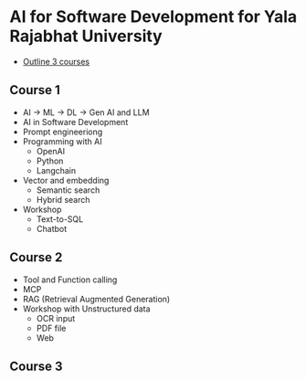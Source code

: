 # AI for Software Development for Yala Rajabhat University
* [Outline 3 courses](https://github.com/up1/training-courses/wiki/Course-AI-and-LLM-for-Yala)

## Course 1
* AI -> ML -> DL -> Gen AI and LLM
* AI in Software Development
* Prompt engineeriong
* Programming with AI
  * OpenAI
  * Python
  * Langchain
* Vector and embedding
  * Semantic search
  * Hybrid search
* Workshop
  * Text-to-SQL
  * Chatbot

## Course 2
* Tool and Function calling
* MCP
* RAG (Retrieval Augmented Generation)
* Workshop with Unstructured data
  * OCR input
  * PDF file
  * Web

## Course 3